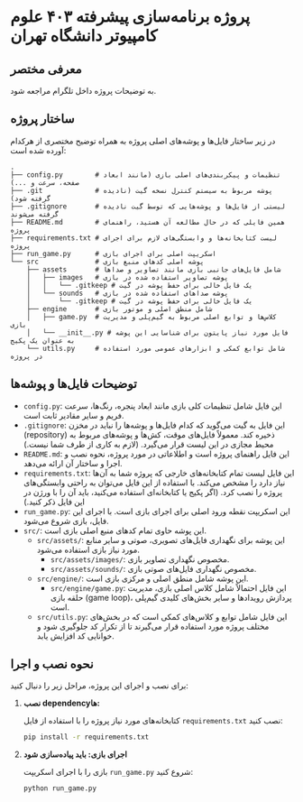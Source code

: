 # پروژه برنامه‌سازی پیشرفته ۴۰۳ علوم کامپیوتر دانشگاه تهران


## معرفی مختصر

به توضیحات پروژه داخل تلگرام مراجعه شود.

## ساختار پروژه

در زیر ساختار فایل‌ها و پوشه‌های اصلی پروژه به همراه توضیح مختصری از هرکدام آورده شده است:

```
.
├── config.py        # تنظیمات و پیکربندی‌های اصلی بازی (مانند ابعاد صفحه، سرعت و ...)
├── .git             # پوشه مربوط به سیستم کنترل نسخه گیت (نادیده گرفته شود)
├── .gitignore       # لیستی از فایل‌ها و پوشه‌هایی که توسط گیت نادیده گرفته می‌شوند
├── README.md        # همین فایلی که در حال مطالعه آن هستید، راهنمای پروژه
├── requirements.txt # لیست کتابخانه‌ها و وابستگی‌های لازم برای اجرای پروژه
├── run_game.py      # اسکریپت اصلی برای اجرای بازی
└── src              # پوشه اصلی کدهای منبع بازی
    ├── assets       # شامل فایل‌های جانبی بازی مانند تصاویر و صداها
    │   ├── images   # پوشه تصاویر استفاده شده در بازی
    │   │   └── .gitkeep # یک فایل خالی برای حفظ پوشه در گیت
    │   └── sounds   # پوشه صداهای استفاده شده در بازی
    │       └── .gitkeep # یک فایل خالی برای حفظ پوشه در گیت
    ├── engine       # شامل منطق اصلی و موتور بازی
    │   ├── game.py  # کلاس‌ها و توابع اصلی مربوط به گیم‌پلی و مدیریت بازی
    │   └── __init__.py # فایل مورد نیاز پایتون برای شناسایی این پوشه به عنوان یک پکیج
    └── utils.py     # شامل توابع کمکی و ابزارهای عمومی مورد استفاده در پروژه
```

## توضیحات فایل‌ها و پوشه‌ها

*   `config.py`: این فایل شامل تنظیمات کلی بازی مانند ابعاد پنجره، رنگ‌ها، سرعت فریم و سایر مقادیر ثابت است.
*   `.gitignore`: این فایل به گیت می‌گوید که کدام فایل‌ها و پوشه‌ها را نباید در مخزن (repository) ذخیره کند. معمولاً فایل‌های موقت، کش‌ها و پوشه‌های مربوط به محیط مجازی در این لیست قرار می‌گیرد. (لازم به کاری از طرف شما نیست.)
*   `README.md`: این فایل راهنمای پروژه است و اطلاعاتی در مورد پروژه، نحوه نصب و اجرا و ساختار آن ارائه می‌دهد.
*   `requirements.txt`: این فایل لیست تمام کتابخانه‌های خارجی که پروژه شما به آن‌ها نیاز دارد را مشخص می‌کند. با استفاده از این فایل می‌توان به راحتی وابستگی‌های پروژه را نصب کرد. (اگر پکیج یا کتابخانه‌ای استفاده می‌کنید، باید آن را با ورژن در این فایل ذکر کنید.)
*   `run_game.py`: این اسکریپت نقطه ورود اصلی برای اجرای بازی است. با اجرای این فایل، بازی شروع می‌شود.
*   `src/`: این پوشه حاوی تمام کدهای منبع اصلی بازی است.
    *   `src/assets/`: این پوشه برای نگهداری فایل‌های تصویری، صوتی و سایر منابع مورد نیاز بازی استفاده می‌شود.
        *   `src/assets/images/`: مخصوص نگهداری تصاویر بازی.
        *   `src/assets/sounds/`: مخصوص نگهداری فایل‌های صوتی بازی.
    *   `src/engine/`: این پوشه شامل منطق اصلی و مرکزی بازی است.
        *   `src/engine/game.py`: این فایل احتمالاً شامل کلاس اصلی بازی، مدیریت حلقه بازی (game loop)، پردازش رویدادها و سایر بخش‌های کلیدی گیم‌پلی است.
    *   `src/utils.py`: این فایل شامل توابع و کلاس‌های کمکی است که در بخش‌های مختلف پروژه مورد استفاده قرار می‌گیرند تا از تکرار کد جلوگیری شود و خوانایی کد افزایش یابد.

## نحوه نصب و اجرا

برای نصب و اجرای این پروژه، مراحل زیر را دنبال کنید:

1.  **نصب dependencyها:**

    کتابخانه‌های مورد نیاز پروژه را با استفاده از فایل `requirements.txt` نصب کنید:
    ```bash
    pip install -r requirements.txt
    ```

2.  **اجرای بازی: باید پیاده‌سازی شود**

    بازی را با اجرای اسکریپت `run_game.py` شروع کنید:
    ```bash
    python run_game.py
    ```